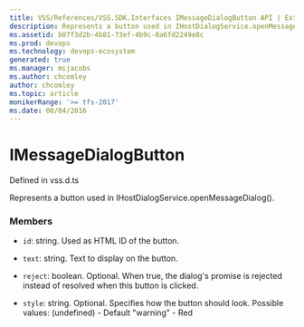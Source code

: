 ```yaml
---
title: VSS/References/VSS.SDK.Interfaces IMessageDialogButton API | Extensions for Azure DevOps Services
description: Represents a button used in IHostDialogService.openMessageDialog().
ms.assetid: b07f3d2b-4b81-73ef-4b9c-0a6fd2249e8c
ms.prod: devops
ms.technology: devops-ecosystem
generated: true
ms.manager: mijacobs
ms.author: chcomley
author: chcomley
ms.topic: article
monikerRange: '>= tfs-2017'
ms.date: 08/04/2016
---
```


# IMessageDialogButton

Defined in vss.d.ts


Represents a button used in IHostDialogService.openMessageDialog(). 

### Members

* `id`: string. Used as HTML ID of the button.

* `text`: string. Text to display on the button.

* `reject`: boolean. Optional. When true, the dialog&#x27;s promise is rejected instead of resolved when this button is clicked.

* `style`: string. Optional. Specifies how the button should look. 
Possible values: 
  (undefined) - Default
  &quot;warning&quot; - Red

